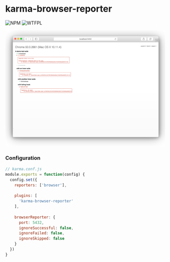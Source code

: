 # karma-browser-reporter

![NPM](https://img.shields.io/npm/v/karma-browser-reporter.svg)
![WTFPL](https://img.shields.io/npm/l/karma-browser-reporter.svg)

<p align="center">
  <img src="demo.png" alt="demo" />
</p>

### Configuration

```javascript
// karma.conf.js
module.exports = function(config) {
  config.set({
    reporters: ['browser'],

    plugins: [
      'karma-browser-reporter'
    ],

    browserReporter: {
      port: 5432,
      ignoreSuccessful: false,
      ignoreFailed: false,
      ignoreSkipped: false
    }
  })
}
```
